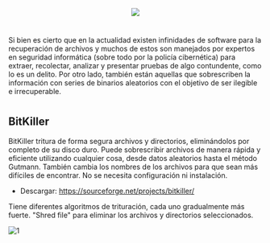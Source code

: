 <p align="center">
  <a href="https://github.com/DenverCoder1/readme-typing-svg"><img src="https://readme-typing-svg.herokuapp.com?size=19&color=F70000&width=470&lines=Borrado+de+datos+con+BitKiller+y+Shredder"></a>
</p>

<h1 align="center"></h1>

Si bien es cierto que en la actualidad existen infinidades de software para la recuperación de archivos y muchos de estos son manejados por expertos en seguridad informática (sobre todo por la policía cibernética) para extraer, recolectar, analizar y presentar pruebas de algo contundente, como lo es un delito. Por otro lado, también están aquellas que sobrescriben la información con series de binarios aleatorios con el objetivo de ser ilegible e irrecuperable.   

<h1 align="center"></h1>

## BitKiller

BitKiller tritura de forma segura archivos y directorios, eliminándolos por completo de su disco duro. Puede sobrescribir archivos de manera rápida y eficiente utilizando cualquier cosa, desde datos aleatorios hasta el método Gutmann. También cambia los nombres de los archivos para que sean más difíciles de encontrar. No se necesita configuración ni instalación.

- Descargar: https://sourceforge.net/projects/bitkiller/

Tiene diferentes algoritmos de trituración, cada uno gradualmente más fuerte. "Shred file" para eliminar los archivos y directorios seleccionados.

![1](https://user-images.githubusercontent.com/75953873/179380282-7cdea9e6-73a5-437a-9af6-aa6ac6a5e58d.png)
